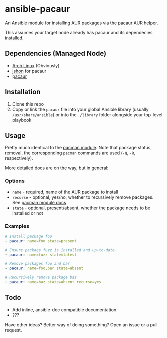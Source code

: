 # ansible-pacaur

An Ansible module for installing [AUR](https://aur.archlinux.org/) packages via the [pacaur][pacaur] AUR helper.

This assumes your target node already has pacaur and its dependecies installed.

## Dependencies (Managed Node)

* [Arch Linux](https://www.archlinux.org/) (Obviously)
* [jshon](https://www.archlinux.org/packages/community/x86_64/jshon/) for pacaur
* [pacaur][pacaur]

## Installation

1. Clone this repo
2. Copy or link the `pacaur` file into your global Ansible library (usually `/usr/share/ansible`) or into the `./library` folder alongside your top-level playbook

## Usage

Pretty much identical to the [pacman module][pacman-mod]. Note that package status, removal, the corresponding `pacman` commands are used (`-Q`, `-R`, respectively).

More detailed docs are on the way, but in general:

### Options

* `name` - required, name of the AUR package to install
* `recurse` - optional, yes/no, whether to recursively remove packages. See [pacman module docs][pacman-mod]
* `state` - optional, present/absent, whether the package needs to be installed or not

### Examples

```yaml
# Install package foo
- pacaur: name=foo state=present

# Ensure package fuzz is installed and up-to-date
- pacaur: name=fuzz state=latest

# Remove packages foo and bar
- pacaur: name=foo,bar state=absent

# Recursively remove package baz
- pacaur: name=baz state=absent recurse=yes
```

## Todo

* Add inline, ansible-doc compatible documentation
* ???

Have other ideas? Better way of doing something? Open an issue or a pull request.

[pacaur]: https://github.com/rmarquis/pacaur
[pacman-mod]: http://docs.ansible.com/pacman_module.html
